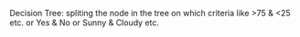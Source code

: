 Decision Tree: 
spliting the node in the tree on which criteria like >75 & <25 etc. or Yes & No or Sunny & Cloudy etc.
